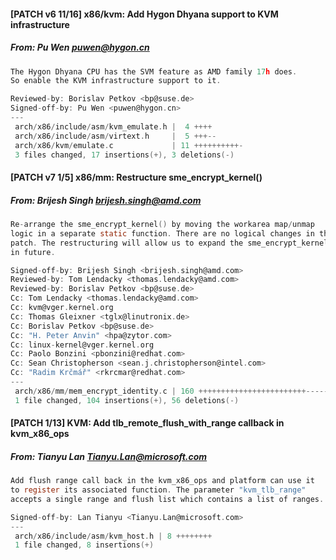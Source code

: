 #### [PATCH v6 11/16] x86/kvm: Add Hygon Dhyana support to KVM infrastructure
##### From: Pu Wen <puwen@hygon.cn>

```c
The Hygon Dhyana CPU has the SVM feature as AMD family 17h does.
So enable the KVM infrastructure support to it.

Reviewed-by: Borislav Petkov <bp@suse.de>
Signed-off-by: Pu Wen <puwen@hygon.cn>
---
 arch/x86/include/asm/kvm_emulate.h |  4 ++++
 arch/x86/include/asm/virtext.h     |  5 +++--
 arch/x86/kvm/emulate.c             | 11 ++++++++++-
 3 files changed, 17 insertions(+), 3 deletions(-)

```
#### [PATCH v7 1/5] x86/mm: Restructure sme_encrypt_kernel()
##### From: Brijesh Singh <brijesh.singh@amd.com>

```c
Re-arrange the sme_encrypt_kernel() by moving the workarea map/unmap
logic in a separate static function. There are no logical changes in this
patch. The restructuring will allow us to expand the sme_encrypt_kernel
in future.

Signed-off-by: Brijesh Singh <brijesh.singh@amd.com>
Reviewed-by: Tom Lendacky <thomas.lendacky@amd.com>
Reviewed-by: Borislav Petkov <bp@suse.de>
Cc: Tom Lendacky <thomas.lendacky@amd.com>
Cc: kvm@vger.kernel.org
Cc: Thomas Gleixner <tglx@linutronix.de>
Cc: Borislav Petkov <bp@suse.de>
Cc: "H. Peter Anvin" <hpa@zytor.com>
Cc: linux-kernel@vger.kernel.org
Cc: Paolo Bonzini <pbonzini@redhat.com>
Cc: Sean Christopherson <sean.j.christopherson@intel.com>
Cc: "Radim Krčmář" <rkrcmar@redhat.com>
---
 arch/x86/mm/mem_encrypt_identity.c | 160 ++++++++++++++++++++++++-------------
 1 file changed, 104 insertions(+), 56 deletions(-)

```
#### [PATCH 1/13] KVM: Add tlb_remote_flush_with_range callback in kvm_x86_ops
##### From: Tianyu Lan <Tianyu.Lan@microsoft.com>

```c
Add flush range call back in the kvm_x86_ops and platform can use it
to register its associated function. The parameter "kvm_tlb_range"
accepts a single range and flush list which contains a list of ranges.

Signed-off-by: Lan Tianyu <Tianyu.Lan@microsoft.com>
---
 arch/x86/include/asm/kvm_host.h | 8 ++++++++
 1 file changed, 8 insertions(+)

```
